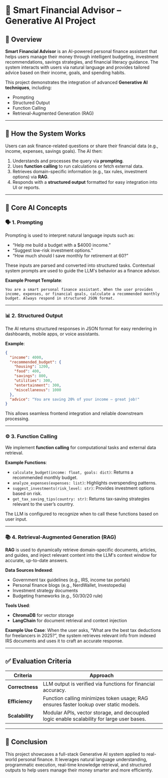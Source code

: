 
# 💼 Smart Financial Advisor – Generative AI Project

## 🧠 Overview

**Smart Financial Advisor** is an AI-powered personal finance assistant that helps users manage their money through intelligent budgeting, investment recommendations, savings strategies, and financial literacy guidance. The system interacts with users via natural language and provides tailored advice based on their income, goals, and spending habits.

This project demonstrates the integration of advanced **Generative AI techniques**, including:
- Prompting
- Structured Output
- Function Calling
- Retrieval-Augmented Generation (RAG)

---

## 🚀 How the System Works

Users can ask finance-related questions or share their financial data (e.g., income, expenses, savings goals). The AI then:

1. Understands and processes the query via **prompting**.
2. Uses **function calling** to run calculations or fetch external data.
3. Retrieves domain-specific information (e.g., tax rules, investment options) via **RAG**.
4. Responds with a **structured output** formatted for easy integration into UI or reports.

---

## 📌 Core AI Concepts

### 🗣️ 1. Prompting

Prompting is used to interpret natural language inputs such as:

- “Help me build a budget with a $4000 income.”
- “Suggest low-risk investment options.”
- “How much should I save monthly for retirement at 60?”

These inputs are parsed and converted into structured tasks. Contextual system prompts are used to guide the LLM's behavior as a finance advisor.

**Example Prompt Template**:
```
You are a smart personal finance assistant. When the user provides income, expenses, or financial goals, calculate a recommended monthly budget. Always respond in structured JSON format.
```

---

### 📊 2. Structured Output

The AI returns structured responses in JSON format for easy rendering in dashboards, mobile apps, or voice assistants.

**Example**:
```json
{
  "income": 4000,
  "recommended_budget": {
    "housing": 1200,
    "food": 400,
    "savings": 800,
    "utilities": 300,
    "entertainment": 300,
    "miscellaneous": 1000
  },
  "advice": "You are saving 20% of your income — great job!"
}
```

This allows seamless frontend integration and reliable downstream processing.

---

### ⚙️ 3. Function Calling

We implement **function calling** for computational tasks and external data retrieval.

**Example Functions**:
- `calculate_budget(income: float, goals: dict)`: Returns a recommended monthly budget.
- `analyze_expenses(expenses: list)`: Highlights overspending patterns.
- `suggest_investments(risk_level: str)`: Provides investment options based on risk.
- `get_tax_saving_tips(country: str)`: Returns tax-saving strategies relevant to the user’s country.

The LLM is configured to recognize when to call these functions based on user input.

---

### 📚 4. Retrieval-Augmented Generation (RAG)

**RAG** is used to dynamically retrieve domain-specific documents, articles, and guides, and inject relevant content into the LLM's context window for accurate, up-to-date answers.

**Data Sources Indexed**:
- Government tax guidelines (e.g., IRS, income tax portals)
- Personal finance blogs (e.g., NerdWallet, Investopedia)
- Investment strategy documents
- Budgeting frameworks (e.g., 50/30/20 rule)

**Tools Used**:
- **ChromaDB** for vector storage
- **LangChain** for document retrieval and context injection

**Example Use Case**:
When the user asks, “What are the best tax deductions for freelancers in 2025?”, the system retrieves relevant info from indexed IRS documents and uses it to craft an accurate response.

---

## ✅ Evaluation Criteria

| Criteria       | Approach |
|----------------|----------|
| **Correctness** | LLM output is verified via functions for financial accuracy. |
| **Efficiency** | Function calling minimizes token usage; RAG ensures faster lookup over static models. |
| **Scalability** | Modular APIs, vector storage, and decoupled logic enable scalability for large user bases. |

---

## 🏁 Conclusion

This project showcases a full-stack Generative AI system applied to real-world personal finance. It leverages natural language understanding, programmatic execution, real-time knowledge retrieval, and structured outputs to help users manage their money smarter and more efficiently.
